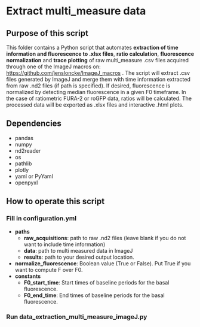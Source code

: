 # Extract multi_measure data

## Purpose of this script
This folder contains a Python script that automates **extraction of time information and fluorescence to .xlsx files**, **ratio calculation**, **fluorescence normalization** and **trace plotting** of raw multi_measure .csv files acquired through one of the ImageJ macros on: https://github.com/jensloncke/ImageJ_macros .
The script will extract .csv files generated by ImageJ and merge them with time information extracted from raw .nd2 files (if path is specified). If desired, fluorescence is normalized by detecting median fluorescence in a given F0 timeframe. In the case of ratiometric FURA-2 or roGFP data, ratios will be calculated.
The processed data will be exported as .xlsx files and interactive .html plots.

## Dependencies 
* pandas
* numpy
* nd2reader
* os
* pathlib
* plotly
* yaml or PyYaml
* openpyxl

## How to operate this script

### Fill in configuration.yml

* **paths**
	* **raw_acquisitions**: path to raw .nd2 files (leave blank if you do not want to include time information)
	* **data**: path to multi measured data in ImageJ
	* **results**: path to your desired output location.
* **normalize_fluorescence**: Boolean value (True or False). Put True if you want to compute F over F0.
* **constants**
  * **F0_start_time**: Start times of baseline periods for the basal fluorescence.
  * **F0_end_time**: End times of baseline periods for the basal fluorescence.
  
### Run data_extraction_multi_measure_imageJ.py
